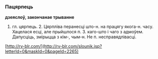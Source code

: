 ### Пацярпець
**дзеяслоў, закончанае трыванне**

1. гл. цярпець. 2. Цярпліва перанесці што-н. на працягу якога-н. часу. Хацелася есці, але прыйшлося п. З. каго-што і чаго з адмоўем. Дапусціць, змірыцца з кім-, чым-н. Не п. несправядлівасці.

<a rel="author">[http://rv-blr.com/](http://rv-blr.com/slounik.jsp?letterId=0&maskId=0&pageId=2265)</a>
